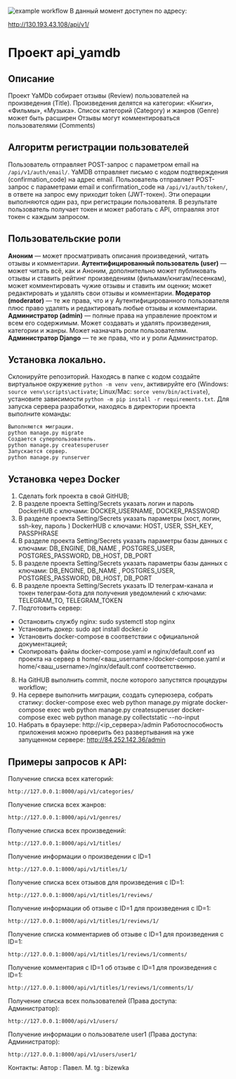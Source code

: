 ![example workflow](https://github.com/matyusovp/yamdb_final/actions/workflows/yamdb_workflow.yml/badge.svg)
В данный момент доступен по адресу: 

http://130.193.43.108/api/v1/

# Проект api_yamdb

## Описание

Проект YaMDb собирает отзывы (Review) пользователей на произведения (Title).
Произведения делятся на категории: «Книги», «Фильмы», «Музыка».
Список категорий (Category) и жанров (Genre) может быть расширен
Отзывы могут комментироваться пользователями (Comments) 

## Алгоритм регистрации пользователей
Пользователь отправляет POST-запрос с параметром email на `/api/v1/auth/email/`.
YaMDB отправляет письмо с кодом подтверждения (confirmation_code) на адрес email.
Пользователь отправляет POST-запрос с параметрами email и confirmation_code на `/api/v1/auth/token/`, в ответе на запрос ему приходит token (JWT-токен).
Эти операции выполняются один раз, при регистрации пользователя. В результате пользователь получает токен и может работать с API, отправляя этот токен с каждым запросом.
## Пользовательские роли
**Аноним** — может просматривать описания произведений, читать отзывы и комментарии.
**Аутентифицированный пользователь (user)** — может читать всё, как и Аноним, дополнительно может публиковать отзывы и ставить рейтинг произведениям (фильмам/книгам/песенкам), может комментировать чужие отзывы и ставить им оценки; может редактировать и удалять свои отзывы и комментарии.
**Модератор (moderator)** — те же права, что и у Аутентифицированного пользователя плюс право удалять и редактировать любые отзывы и комментарии.
**Администратор (admin)** — полные права на управление проектом и всем его содержимым. Может создавать и удалять произведения, категории и жанры. Может назначать роли пользователям.
**Администратор Django** — те же права, что и у роли Администратор.
## Установка локально.
Склонируйте репозиторий. Находясь в папке с кодом создайте виртуальное окружение `python -m venv venv`, активируйте его (Windows: `source venv\scripts\activate`; Linux/Mac: `sorce venv/bin/activate`), установите зависимости `python -m pip install -r requirements.txt`.
Для запуска сервера разработки,  находясь в директории проекта выполните команды:
```
Выполняются миграции. 
python manage.py migrate
Создается суперпользователь. 
python manage.py createsuperuser
Запускается сервер.
python manage.py runserver
```
## Установка через Docker
1. Сделать fork проекта в свой GitHUB;
2. В разделе проекта Setting/Secrets указать логин и пароль DockerHUB с ключами:
DOCKER_USERNAME, DOCKER_PASSWORD
3. В разделе проекта Setting/Secrets указать параметры (хост, логин, ssh-key, пароль ) DockerHUB с ключами:
HOST, USER, SSH_KEY, PASSPHRASE
4. В разделе проекта Setting/Secrets указать параметры базы данных с ключами:
DB_ENGINE, DB_NAME , POSTGRES_USER, POSTGRES_PASSWORD, DB_HOST, DB_PORT
5. В разделе проекта Setting/Secrets указать параметры базы данных с ключами:
DB_ENGINE, DB_NAME , POSTGRES_USER, POSTGRES_PASSWORD, DB_HOST, DB_PORT
6. В разделе проекта Setting/Secrets указать ID телеграм-канала и токен телеграм-бота для получения уведомлений с ключами:
TELEGRAM_TO, TELEGRAM_TOKEN
7. Подготовить сервер:
- Остановить службу nginx:
 sudo systemctl stop nginx 
- Установить докер:
 sudo apt install docker.io 
- Установить docker-compose в соответствии с официальной документацией;
- Скопировать файлы docker-compose.yaml и nginx/default.conf из проекта на сервер в home/<ваш_username>/docker-compose.yaml и home/<ваш_username>/nginx/default.conf соответственно.
8. На GitHUB выполнить commit, после которого запустятся процедуры workflow;
9. На сервере выполнить миграции, создать суперюзера, собрать статику:
docker-compose exec web python manage.py migrate
docker-compose exec web python manage.py createsuperuser
docker-compose exec web python manage.py collectstatic --no-input
10. Набрать в браузере:
http://<ip_сервера>/admin
Работоспособность приложения можно проверить без развертывания на уже запущенном сервере:
http://84.252.142.36/admin
##  Примеры запросов к API:

Получение списка всех категорий:
```
http://127.0.0.1:8000/api/v1/categories/
```
Получение списка всех жанров:
```
http://127.0.0.1:8000/api/v1/genres/
```
Получение списка всех произведений:
```
http://127.0.0.1:8000/api/v1/titles/
```
Получение информации о произведении с ID=1
```
http://127.0.0.1:8000/api/v1/titles/1/
```
Получение списка всех отзывов для произведения с ID=1:
```
http://127.0.0.1:8000/api/v1/titles/1/reviews/
```
Получение информации об отзыве с ID=1 для произведения с ID=1:
```
http://127.0.0.1:8000/api/v1/titles/1/reviews/1/
```
Получение списка комментариев об отзыве с ID=1 для произведения с ID=1:
```
http://127.0.0.1:8000/api/v1/titles/1/reviews/1/comments/
```
Получение комментария с ID=1 об отзыве с ID=1 для произведения с ID=1:
```
http://127.0.0.1:8000/api/v1/titles/1/reviews/1/comments/1/
```
Получение списка всех пользователей (Права доступа: Администратор):
```
http://127.0.0.1:8000/api/v1/users/
```
Получение информации о пользователе user1 (Права доступа: Администратор):
```
http://127.0.0.1:8000/api/v1/users/user1/
```

Контакты:
Автор : Павел. М.
tg : bizewka
